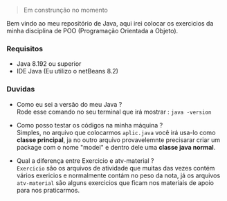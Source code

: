 > Em construnção no momento

Bem vindo ao meu repositório de Java, aqui irei colocar os exercicios da minha disciplina de POO (Programação Orientada a Objeto).

### Requisitos 

- Java 8.192 ou superior
- IDE Java (Eu utilizo o netBeans 8.2)

### Duvidas

- Como eu sei a versão do meu Java ?  
Rode esse comando no seu terminal que irá mostrar : ```java -version```  
  
- Como posso testar os códigos na minha máquina ?  
Simples, no arquivo que colocarmos ```aplic.java``` você irá usa-lo como **classe principal**, ja no outro arquivo provavelemnte precisarar criar um package com o nome "model" e dentro dele uma **classe java normal**.  
  
- Qual a diferença entre Exercicio e atv-material ?  
```Exercicio``` são os arquivos de atividade que muitas das vezes contém vários exericios e normalmente contám no peso da nota, já os arquivos ```atv-material``` são alguns exercicios que ficam nos materiais de apoio para nos praticarmos.
